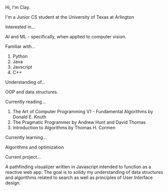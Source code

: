 Hi, I'm Clay.

  I'm a Junior CS student at the University of Texas at Arlington
  
Interested in...

  AI and ML - specifically, when applied to computer vision.

Familiar with... 
 
 1. Python 
 2. Java
 3. Javscript
 4. C++

Understanding of...

  OOP and data structures. 

Currently reading...

  1. The Art of Computer Programming V1 - Fundamental Algorithms by Donald E. Knuth
  2. The Pragmatic Programmer by Andrew Hunt and David Thomas
  3. Introduction to Algorithms by Thomas H. Cormen

Currently learning...

  Algorithms and optimization

Current project...

  A pathfinding visualizer written in Javascript intended to function as a reactive web app. 
  The goal is to solidy my understanding of data structures and algorithms 
  related to search as well as principles of User Interface design.
